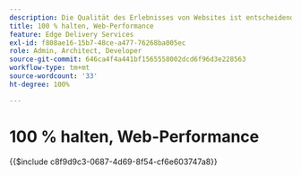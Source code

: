 ```yaml
---
description: Die Qualität des Erlebnisses von Websites ist entscheidend, um die Geschäftsziele Ihrer Website und die Zufriedenheit Ihrer Besucherinnen und Besucher zu erreichen.
title: 100 % halten, Web-Performance
feature: Edge Delivery Services
exl-id: f808ae16-15b7-48ce-a477-76268ba005ec
role: Admin, Architect, Developer
source-git-commit: 646ca4f4a441bf1565558002dcd6f96d3e228563
workflow-type: tm+mt
source-wordcount: '33'
ht-degree: 100%

---
```


# 100 % halten, Web-Performance

{{$include c8f9d9c3-0687-4d69-8f54-cf6e603747a8}}
